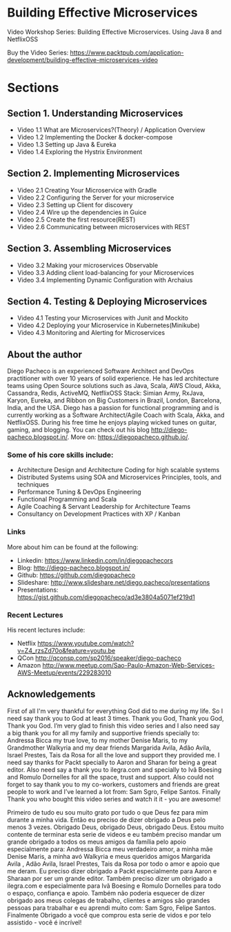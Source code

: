 # Building Effective Microservices

Video Workshop Series: Building Effective Microservices. Using Java 8 and NetflixOSS

Buy the Video Series: https://www.packtpub.com/application-development/building-effective-microservices-video

# Sections

## Section 1. Understanding Microservices
 * Video 1.1 What are Microservices?(Theory) / Application Overview
 * Video 1.2 Implementing the Docker & docker-compose
 * Video 1.3 Setting up Java & Eureka
 * Video 1.4 Exploring the Hystrix Environment

## Section 2. Implementing Microservices
 * Video 2.1 Creating Your Microservice with Gradle
 * Video 2.2 Configuring the Server for your microservice
 * Video 2.3 Setting up Client for discovery
 * Video 2.4 Wire up the dependencies in Guice
 * Video 2.5 Create the first resource(REST)
 * Video 2.6 Communicating  between microservices  with REST

## Section 3. Assembling Microservices
 * Video 3.2 Making your microservices Observable
 * Video 3.3 Adding client load-balancing for your Microservices
 * Video 3.4 Implementing Dynamic Configuration with Archaius

## Section 4. Testing & Deploying Microservices
 * Video 4.1 Testing your Microservices with Junit and Mockito
 * Video 4.2 Deploying your Microservice in Kubernetes(Minikube)
 * Video 4.3 Monitoring and Alerting for Microservices

## About the author

Diego Pacheco is an experienced Software Architect and DevOps practitioner with over 10 years of solid experience. He has led architecture teams using Open Source solutions such as Java, Scala, AWS Cloud, Akka, Cassandra, Redis, ActiveMQ, NetflixOSS Stack: Simian Army, RxJava, Karyon, Eureka, and Ribbon on Big Customers in Brazil, London, Barcelona, India, and the USA. Diego has a passion for functional programming and is currently working as a Software Architect/Agile Coach with Scala, Akka, and NetflixOSS.
During his free time he enjoys playing wicked tunes on guitar, gaming, and blogging. You can check out his blog http://diego-pacheco.blogspot.in/. More on: https://diegopacheco.github.io/.

### Some of his core skills include:

* Architecture Design and Architecture Coding for high scalable systems
* Distributed Systems using SOA and Microservices Principles, tools, and 	techniques
* Performance Tuning & DevOps Engineering
* Functional Programming and Scala
* Agile Coaching & Servant Leadership for Architecture Teams
* Consultancy on Development Practices with XP / Kanban

### Links

More about him can be found at the following: <BR>	
* Linkedin:  https://www.linkedin.com/in/diegopachecors
* Blog: 	http://diego-pacheco.blogspot.in/ 
* Github:  https://github.com/diegopacheco 
* Slideshare: http://www.slideshare.net/diego.pacheco/presentations 
* Presentations: https://gist.github.com/diegopacheco/ad3e3804a5071ef219d1 

### Recent Lectures

His  recent lectures include: <BR>	

* Netflix https://www.youtube.com/watch?v=Z4_rzsZd70o&feature=youtu.be 
* QCon http://qconsp.com/sp2016/speaker/diego-pacheco 
* Amazon http://www.meetup.com/Sao-Paulo-Amazon-Web-Services-AWS-Meetup/events/229283010 

## Acknowledgements

First of all I'm very thankful for everything God did to me during my life. So I need say thank you to God at least 3 times. Thank you God, Thank you God, Thank you God. I’m very glad to finish this video series and I also need say a big thank you for all my family and supportive friends specially to: Andressa Bicca my true love, to my mother Denise Maris, to my Grandmother Walkyria and my dear friends Margarida Avila, Adão Avila, Israel Prestes, Tais da Rosa for all the love and support they provided me. I need say thanks for Packt specially to Aaron and Sharan for being a great editor. Also need say a thank you to ilegra.com and specially to Ivã Boesing and Romulo Dornelles for all the space, trust and support. Also could not forget to say thank you to my co-workers, customers and friends are great people to work and I’ve learned a lot from: Sam Sgro, Felipe Santos. Finally Thank you who bought this video series and watch it it - you are awesome! 

Primeiro de tudo eu sou muito grato por tudo o que Deus fez para mim durante a minha vida. Então eu preciso de dizer obrigado a Deus pelo menos 3 vezes. Obrigado Deus, obrigado Deus, obrigado Deus. Estou muito contente de terminar esta serie de videos e eu também preciso mandar um grande obrigado a todos os meus amigos da família pelo apoio especialmente para: Andressa Bicca meu verdadeiro amor, a minha mãe Denise Maris, a minha avó Walkyria e meus queridos amigos Margarida Avila , Adão Avila, Israel Prestes, Tais da Rosa por todo o amor e apoio que me deram. Eu preciso dizer obrigado a Packt especialmente para Aaron e Sharaan por ser um grande editor. Também preciso dizer um obrigado a ilegra.com e especialmente para Ivã Boesing e Romulo Dornelles para todo o espaço, confiança e apoio. Também não poderia esquecer de dizer obrigado aos meus colegas de trabalho, clientes e amigos são grandes pessoas para trabalhar e eu aprendi muito com: Sam Sgro, Felipe Santos. Finalmente Obrigado a você que comprou esta serie de vidos e por telo assistido - você é incrível!
